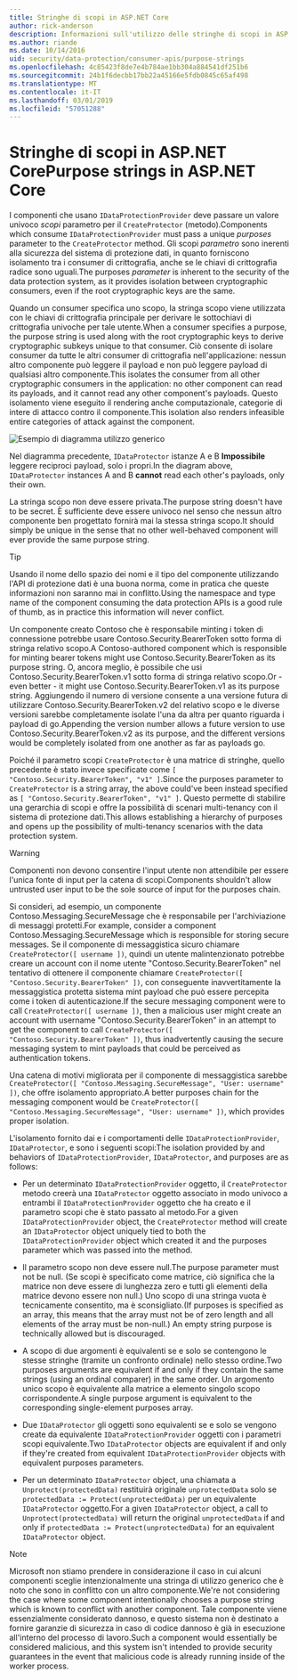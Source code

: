 ```yaml
---
title: Stringhe di scopi in ASP.NET Core
author: rick-anderson
description: Informazioni sull'utilizzo delle stringhe di scopi in ASP.NET Core Data Protection API.
ms.author: riande
ms.date: 10/14/2016
uid: security/data-protection/consumer-apis/purpose-strings
ms.openlocfilehash: 4c85423f8de7e4b784ae1bb304a884541df251b6
ms.sourcegitcommit: 24b1f6decbb17bb22a45166e5fdb0845c65af498
ms.translationtype: MT
ms.contentlocale: it-IT
ms.lasthandoff: 03/01/2019
ms.locfileid: "57051288"
---
```

# <a name="purpose-strings-in-aspnet-core"></a><span data-ttu-id="c1a6f-103">Stringhe di scopi in ASP.NET Core</span><span class="sxs-lookup"><span data-stu-id="c1a6f-103">Purpose strings in ASP.NET Core</span></span>

<a name="data-protection-consumer-apis-purposes"></a>

<span data-ttu-id="c1a6f-104">I componenti che usano `IDataProtectionProvider` deve passare un valore univoco *scopi* parametro per il `CreateProtector` (metodo).</span><span class="sxs-lookup"><span data-stu-id="c1a6f-104">Components which consume `IDataProtectionProvider` must pass a unique *purposes* parameter to the `CreateProtector` method.</span></span> <span data-ttu-id="c1a6f-105">Gli scopi *parametro* sono inerenti alla sicurezza del sistema di protezione dati, in quanto forniscono isolamento tra i consumer di crittografia, anche se le chiavi di crittografia radice sono uguali.</span><span class="sxs-lookup"><span data-stu-id="c1a6f-105">The purposes *parameter* is inherent to the security of the data protection system, as it provides isolation between cryptographic consumers, even if the root cryptographic keys are the same.</span></span>

<span data-ttu-id="c1a6f-106">Quando un consumer specifica uno scopo, la stringa scopo viene utilizzata con le chiavi di crittografia principale per derivare le sottochiavi di crittografia univoche per tale utente.</span><span class="sxs-lookup"><span data-stu-id="c1a6f-106">When a consumer specifies a purpose, the purpose string is used along with the root cryptographic keys to derive cryptographic subkeys unique to that consumer.</span></span> <span data-ttu-id="c1a6f-107">Ciò consente di isolare consumer da tutte le altri consumer di crittografia nell'applicazione: nessun altro componente può leggere il payload e non può leggere payload di qualsiasi altro componente.</span><span class="sxs-lookup"><span data-stu-id="c1a6f-107">This isolates the consumer from all other cryptographic consumers in the application: no other component can read its payloads, and it cannot read any other component's payloads.</span></span> <span data-ttu-id="c1a6f-108">Questo isolamento viene eseguito il rendering anche computazionale, categorie di intere di attacco contro il componente.</span><span class="sxs-lookup"><span data-stu-id="c1a6f-108">This isolation also renders infeasible entire categories of attack against the component.</span></span>

![Esempio di diagramma utilizzo generico](purpose-strings/_static/purposes.png)

<span data-ttu-id="c1a6f-110">Nel diagramma precedente, `IDataProtector` istanze A e B **Impossibile** leggere reciproci payload, solo i propri.</span><span class="sxs-lookup"><span data-stu-id="c1a6f-110">In the diagram above, `IDataProtector` instances A and B **cannot** read each other's payloads, only their own.</span></span>

<span data-ttu-id="c1a6f-111">La stringa scopo non deve essere privata.</span><span class="sxs-lookup"><span data-stu-id="c1a6f-111">The purpose string doesn't have to be secret.</span></span> <span data-ttu-id="c1a6f-112">È sufficiente deve essere univoco nel senso che nessun altro componente ben progettato fornirà mai la stessa stringa scopo.</span><span class="sxs-lookup"><span data-stu-id="c1a6f-112">It should simply be unique in the sense that no other well-behaved component will ever provide the same purpose string.</span></span>

>[!TIP]
> <span data-ttu-id="c1a6f-113">Usando il nome dello spazio dei nomi e il tipo del componente utilizzando l'API di protezione dati è una buona norma, come in pratica che queste informazioni non saranno mai in conflitto.</span><span class="sxs-lookup"><span data-stu-id="c1a6f-113">Using the namespace and type name of the component consuming the data protection APIs is a good rule of thumb, as in practice this information will never conflict.</span></span>
>
><span data-ttu-id="c1a6f-114">Un componente creato Contoso che è responsabile minting i token di connessione potrebbe usare Contoso.Security.BearerToken sotto forma di stringa relativo scopo.</span><span class="sxs-lookup"><span data-stu-id="c1a6f-114">A Contoso-authored component which is responsible for minting bearer tokens might use Contoso.Security.BearerToken as its purpose string.</span></span> <span data-ttu-id="c1a6f-115">O, ancora meglio, è possibile che usi Contoso.Security.BearerToken.v1 sotto forma di stringa relativo scopo.</span><span class="sxs-lookup"><span data-stu-id="c1a6f-115">Or - even better - it might use Contoso.Security.BearerToken.v1 as its purpose string.</span></span> <span data-ttu-id="c1a6f-116">Aggiungendo il numero di versione consente a una versione futura di utilizzare Contoso.Security.BearerToken.v2 del relativo scopo e le diverse versioni sarebbe completamente isolate l'una da altra per quanto riguarda i payload di go.</span><span class="sxs-lookup"><span data-stu-id="c1a6f-116">Appending the version number allows a future version to use Contoso.Security.BearerToken.v2 as its purpose, and the different versions would be completely isolated from one another as far as payloads go.</span></span>

<span data-ttu-id="c1a6f-117">Poiché il parametro scopi `CreateProtector` è una matrice di stringhe, quello precedente è stato invece specificate come `[ "Contoso.Security.BearerToken", "v1" ]`.</span><span class="sxs-lookup"><span data-stu-id="c1a6f-117">Since the purposes parameter to `CreateProtector` is a string array, the above could've been instead specified as `[ "Contoso.Security.BearerToken", "v1" ]`.</span></span> <span data-ttu-id="c1a6f-118">Questo permette di stabilire una gerarchia di scopi e offre la possibilità di scenari multi-tenancy con il sistema di protezione dati.</span><span class="sxs-lookup"><span data-stu-id="c1a6f-118">This allows establishing a hierarchy of purposes and opens up the possibility of multi-tenancy scenarios with the data protection system.</span></span>

<a name="data-protection-contoso-purpose"></a>

>[!WARNING]
> <span data-ttu-id="c1a6f-119">Componenti non devono consentire l'input utente non attendibile per essere l'unica fonte di input per la catena di scopi.</span><span class="sxs-lookup"><span data-stu-id="c1a6f-119">Components shouldn't allow untrusted user input to be the sole source of input for the purposes chain.</span></span>
>
><span data-ttu-id="c1a6f-120">Si consideri, ad esempio, un componente Contoso.Messaging.SecureMessage che è responsabile per l'archiviazione di messaggi protetti.</span><span class="sxs-lookup"><span data-stu-id="c1a6f-120">For example, consider a component Contoso.Messaging.SecureMessage which is responsible for storing secure messages.</span></span> <span data-ttu-id="c1a6f-121">Se il componente di messaggistica sicuro chiamare `CreateProtector([ username ])`, quindi un utente malintenzionato potrebbe creare un account con il nome utente "Contoso.Security.BearerToken" nel tentativo di ottenere il componente chiamare `CreateProtector([ "Contoso.Security.BearerToken" ])`, con conseguente inavvertitamente la messaggistica protetta sistema mint payload che può essere percepita come i token di autenticazione.</span><span class="sxs-lookup"><span data-stu-id="c1a6f-121">If the secure messaging component were to call `CreateProtector([ username ])`, then a malicious user might create an account with username "Contoso.Security.BearerToken" in an attempt to get the component to call `CreateProtector([ "Contoso.Security.BearerToken" ])`, thus inadvertently causing the secure messaging system to mint payloads that could be perceived as authentication tokens.</span></span>
>
><span data-ttu-id="c1a6f-122">Una catena di motivi migliorata per il componente di messaggistica sarebbe `CreateProtector([ "Contoso.Messaging.SecureMessage", "User: username" ])`, che offre isolamento appropriato.</span><span class="sxs-lookup"><span data-stu-id="c1a6f-122">A better purposes chain for the messaging component would be `CreateProtector([ "Contoso.Messaging.SecureMessage", "User: username" ])`, which provides proper isolation.</span></span>

<span data-ttu-id="c1a6f-123">L'isolamento fornito dai e i comportamenti delle `IDataProtectionProvider`, `IDataProtector`, e sono i seguenti scopi:</span><span class="sxs-lookup"><span data-stu-id="c1a6f-123">The isolation provided by and behaviors of `IDataProtectionProvider`, `IDataProtector`, and purposes are as follows:</span></span>

* <span data-ttu-id="c1a6f-124">Per un determinato `IDataProtectionProvider` oggetto, il `CreateProtector` metodo creerà una `IDataProtector` oggetto associato in modo univoco a entrambi il `IDataProtectionProvider` oggetto che ha creato e il parametro scopi che è stato passato al metodo.</span><span class="sxs-lookup"><span data-stu-id="c1a6f-124">For a given `IDataProtectionProvider` object, the `CreateProtector` method will create an `IDataProtector` object uniquely tied to both the `IDataProtectionProvider` object which created it and the purposes parameter which was passed into the method.</span></span>

* <span data-ttu-id="c1a6f-125">Il parametro scopo non deve essere null.</span><span class="sxs-lookup"><span data-stu-id="c1a6f-125">The purpose parameter must not be null.</span></span> <span data-ttu-id="c1a6f-126">(Se scopi è specificato come matrice, ciò significa che la matrice non deve essere di lunghezza zero e tutti gli elementi della matrice devono essere non null.) Uno scopo di una stringa vuota è tecnicamente consentito, ma è sconsigliato.</span><span class="sxs-lookup"><span data-stu-id="c1a6f-126">(If purposes is specified as an array, this means that the array must not be of zero length and all elements of the array must be non-null.) An empty string purpose is technically allowed but is discouraged.</span></span>

* <span data-ttu-id="c1a6f-127">A scopo di due argomenti è equivalenti se e solo se contengono le stesse stringhe (tramite un confronto ordinale) nello stesso ordine.</span><span class="sxs-lookup"><span data-stu-id="c1a6f-127">Two purposes arguments are equivalent if and only if they contain the same strings (using an ordinal comparer) in the same order.</span></span> <span data-ttu-id="c1a6f-128">Un argomento unico scopo è equivalente alla matrice a elemento singolo scopo corrispondente.</span><span class="sxs-lookup"><span data-stu-id="c1a6f-128">A single purpose argument is equivalent to the corresponding single-element purposes array.</span></span>

* <span data-ttu-id="c1a6f-129">Due `IDataProtector` gli oggetti sono equivalenti se e solo se vengono create da equivalente `IDataProtectionProvider` oggetti con i parametri scopi equivalente.</span><span class="sxs-lookup"><span data-stu-id="c1a6f-129">Two `IDataProtector` objects are equivalent if and only if they're created from equivalent `IDataProtectionProvider` objects with equivalent purposes parameters.</span></span>

* <span data-ttu-id="c1a6f-130">Per un determinato `IDataProtector` object, una chiamata a `Unprotect(protectedData)` restituirà originale `unprotectedData` solo se `protectedData := Protect(unprotectedData)` per un equivalente `IDataProtector` oggetto.</span><span class="sxs-lookup"><span data-stu-id="c1a6f-130">For a given `IDataProtector` object, a call to `Unprotect(protectedData)` will return the original `unprotectedData` if and only if `protectedData := Protect(unprotectedData)` for an equivalent `IDataProtector` object.</span></span>

> [!NOTE]
> <span data-ttu-id="c1a6f-131">Microsoft non stiamo prendere in considerazione il caso in cui alcuni componenti sceglie intenzionalmente una stringa di utilizzo generico che è noto che sono in conflitto con un altro componente.</span><span class="sxs-lookup"><span data-stu-id="c1a6f-131">We're not considering the case where some component intentionally chooses a purpose string which is known to conflict with another component.</span></span> <span data-ttu-id="c1a6f-132">Tale componente viene essenzialmente considerato dannoso, e questo sistema non è destinato a fornire garanzie di sicurezza in caso di codice dannoso è già in esecuzione all'interno del processo di lavoro.</span><span class="sxs-lookup"><span data-stu-id="c1a6f-132">Such a component would essentially be considered malicious, and this system isn't intended to provide security guarantees in the event that malicious code is already running inside of the worker process.</span></span>
